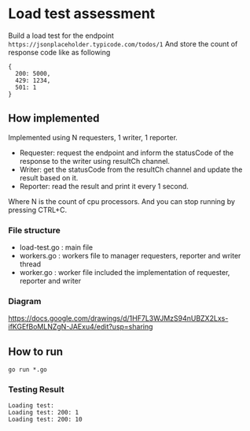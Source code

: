 # Load test assessment #

Build a load test for the endpoint `https://jsonplaceholder.typicode.com/todos/1`
And store the count of response code like as following
```
{
  200: 5000,
  429: 1234,
  501: 1
}
```

## How implemented ##

Implemented using N requesters, 1 writer, 1 reporter.
- Requester: request the endpoint and inform the statusCode of the response to the writer using resultCh channel.
- Writer: get the statusCode from the resultCh channel and update the result based on it.
- Reporter: read the result and print it every 1 second.

Where N is the count of cpu processors.
And you can stop running by pressing CTRL+C.

### File structure ###
- load-test.go : main file
- workers.go : workers file to manager requesters, reporter and writer thread
- worker.go : worker file included the implementation of requester, reporter and writer

### Diagram ###
https://docs.google.com/drawings/d/1HF7L3WJMzS94nUBZX2Lxs-ifKGEfBoMLNZgN-JAExu4/edit?usp=sharing


## How to run ##

```
go run *.go
```

### Testing Result ###
```
Loading test:
Loading test: 200: 1
Loading test: 200: 10
```